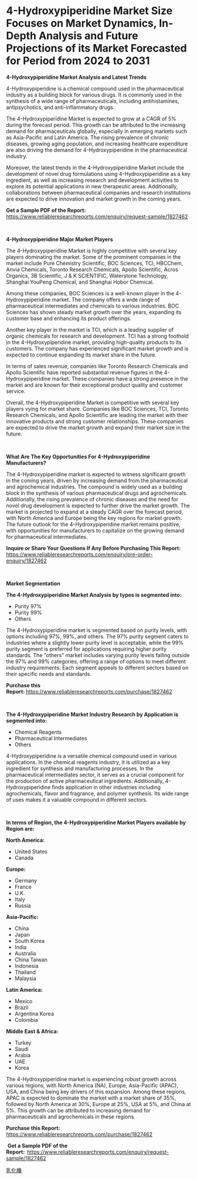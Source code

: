 <p><h1>4-Hydroxypiperidine Market Size Focuses on Market Dynamics, In-Depth Analysis and Future Projections of its Market Forecasted for Period from 2024 to 2031</h1></p><p><strong>4-Hydroxypiperidine Market Analysis and Latest Trends</strong></p>
<p><p>4-Hydroxypiperidine is a chemical compound used in the pharmaceutical industry as a building block for various drugs. It is commonly used in the synthesis of a wide range of pharmaceuticals, including antihistamines, antipsychotics, and anti-inflammatory drugs.</p><p>The 4-Hydroxypiperidine Market is expected to grow at a CAGR of 5% during the forecast period. This growth can be attributed to the increasing demand for pharmaceuticals globally, especially in emerging markets such as Asia-Pacific and Latin America. The rising prevalence of chronic diseases, growing aging population, and increasing healthcare expenditure are also driving the demand for 4-Hydroxypiperidine in the pharmaceutical industry.</p><p>Moreover, the latest trends in the 4-Hydroxypiperidine Market include the development of novel drug formulations using 4-Hydroxypiperidine as a key ingredient, as well as increasing research and development activities to explore its potential applications in new therapeutic areas. Additionally, collaborations between pharmaceutical companies and research institutions are expected to drive innovation and market growth in the coming years.</p></p>
<p><strong>Get a Sample PDF of the Report:&nbsp;</strong> <a href="https://www.reliableresearchreports.com/enquiry/request-sample/1827462">https://www.reliableresearchreports.com/enquiry/request-sample/1827462</a></p>
<p>&nbsp;</p>
<p><strong>4-Hydroxypiperidine Major Market Players</strong></p>
<p><p>The 4-Hydroxypiperidine Market is highly competitive with several key players dominating the market. Some of the prominent companies in the market include Pure Chemistry Scientific, BOC Sciences, TCI, HBCChem, Anvia Chemicals, Toronto Research Chemicals, Apollo Scientific, Acros Organics, 3B Scientific, J & K SCIENTIFIC, Waterstone Technology, Shanghai YouPeng Chemical, and Shanghai Hobor Chemical.</p><p>Among these companies, BOC Sciences is a well-known player in the 4-Hydroxypiperidine market. The company offers a wide range of pharmaceutical intermediates and chemicals to various industries. BOC Sciences has shown steady market growth over the years, expanding its customer base and enhancing its product offerings.</p><p>Another key player in the market is TCI, which is a leading supplier of organic chemicals for research and development. TCI has a strong foothold in the 4-Hydroxypiperidine market, providing high-quality products to its customers. The company has experienced significant market growth and is expected to continue expanding its market share in the future.</p><p>In terms of sales revenue, companies like Toronto Research Chemicals and Apollo Scientific have reported substantial revenue figures in the 4-Hydroxypiperidine market. These companies have a strong presence in the market and are known for their exceptional product quality and customer service.</p><p>Overall, the 4-Hydroxypiperidine Market is competitive with several key players vying for market share. Companies like BOC Sciences, TCI, Toronto Research Chemicals, and Apollo Scientific are leading the market with their innovative products and strong customer relationships. These companies are expected to drive the market growth and expand their market size in the future.</p></p>
<p>&nbsp;</p>
<p><strong>What Are The Key Opportunities For 4-Hydroxypiperidine Manufacturers?</strong></p>
<p><p>The 4-Hydroxypiperidine market is expected to witness significant growth in the coming years, driven by increasing demand from the pharmaceutical and agrochemical industries. The compound is widely used as a building block in the synthesis of various pharmaceutical drugs and agrochemicals. Additionally, the rising prevalence of chronic diseases and the need for novel drug development is expected to further drive the market growth. The market is projected to expand at a steady CAGR over the forecast period, with North America and Europe being the key regions for market growth. The future outlook for the 4-Hydroxypiperidine market remains positive, with opportunities for manufacturers to capitalize on the growing demand for pharmaceutical intermediates.</p></p>
<p><strong>Inquire or Share Your Questions If Any Before Purchasing This Report:</strong> <a href="https://www.reliableresearchreports.com/enquiry/pre-order-enquiry/1827462">https://www.reliableresearchreports.com/enquiry/pre-order-enquiry/1827462</a></p>
<p>&nbsp;</p>
<p><strong>Market Segmentation</strong></p>
<p><strong>The 4-Hydroxypiperidine Market Analysis by types is segmented into:</strong></p>
<p><ul><li>Purity 97%</li><li>Purity 99%</li><li>Others</li></ul></p>
<p><p>The 4-Hydroxypiperidine market is segmented based on purity levels, with options including 97%, 99%, and others. The 97% purity segment caters to industries where a slightly lower purity level is acceptable, while the 99% purity segment is preferred for applications requiring higher purity standards. The "others" market includes varying purity levels falling outside the 97% and 99% categories, offering a range of options to meet different industry requirements. Each segment appeals to different sectors based on their specific needs and standards.</p></p>
<p><strong>Purchase this Report:&nbsp;</strong><a href="https://www.reliableresearchreports.com/purchase/1827462">https://www.reliableresearchreports.com/purchase/1827462</a></p>
<p>&nbsp;</p>
<p><strong>The 4-Hydroxypiperidine Market Industry Research by Application is segmented into:</strong></p>
<p><ul><li>Chemical Reagents</li><li>Pharmaceutical Intermediates</li><li>Others</li></ul></p>
<p><p>4-Hydroxypiperidine is a versatile chemical compound used in various applications. In the chemical reagents industry, it is utilized as a key ingredient for synthesis and manufacturing processes. In the pharmaceutical intermediates sector, it serves as a crucial component for the production of active pharmaceutical ingredients. Additionally, 4-Hydroxypiperidine finds application in other industries including agrochemicals, flavor and fragrance, and polymer synthesis. Its wide range of uses makes it a valuable compound in different sectors.</p></p>
<p>&nbsp;</p>
<p><strong>In terms of Region, the 4-Hydroxypiperidine Market Players available by Region are:</strong></p>
<p>
    <p> <strong> North America: </strong>
        <ul>
            <li>United States</li>
            <li>Canada</li>
        </ul>
        </p> 
    <p> <strong> Europe: </strong>
        <ul>
            <li>Germany</li>
            <li>France</li>
            <li>U.K.</li>
            <li>Italy</li>
            <li>Russia</li>
        </ul>
        </p> 
    <p> <strong> Asia-Pacific: </strong>
        <ul>
            <li>China</li>
            <li>Japan</li>
            <li>South Korea</li>
            <li>India</li>
            <li>Australia</li>
            <li>China Taiwan</li>
            <li>Indonesia</li>
            <li>Thailand</li>
            <li>Malaysia</li>
        </ul>
        </p> 
    <p> <strong> Latin America: </strong>
        <ul>
            <li>Mexico</li>
            <li>Brazil</li>
            <li>Argentina Korea</li>
            <li>Colombia</li>
        </ul>
        </p> 
    <p> <strong> Middle East & Africa: </strong>
        <ul>
            <li>Turkey</li>
            <li>Saudi</li>
            <li>Arabia</li>
            <li>UAE</li>
            <li>Korea</li>
        </ul>
    </p>
    </p>
<p><p>The 4-Hydroxypiperidine market is experiencing robust growth across various regions, with North America (NA), Europe, Asia-Pacific (APAC), USA, and China being key drivers of this expansion. Among these regions, APAC is expected to dominate the market with a market share of 35%, followed by North America at 30%, Europe at 25%, USA at 5%, and China at 5%. This growth can be attributed to increasing demand for pharmaceuticals and agrochemicals in these regions.</p></p>
<p><strong>Purchase this Report: </strong><a href="https://www.reliableresearchreports.com/purchase/1827462">https://www.reliableresearchreports.com/purchase/1827462</a></p>
<p>&nbsp;<strong>Get a Sample PDF of the Report:&nbsp;&nbsp;</strong><a href="https://www.reliableresearchreports.com/enquiry/request-sample/1827462">https://www.reliableresearchreports.com/enquiry/request-sample/1827462</a></p>
<p><strong></strong></p>
<p><p><a href="https://medium.com/@chloekessler01/%E3%82%A8%E3%83%9E%E3%83%AB%E3%82%B7%E3%83%A7%E3%83%B3%E3%83%9E%E3%82%B7%E3%83%B3%E5%B8%82%E5%A0%B4-%E3%82%BF%E3%82%A4%E3%83%97-%E3%82%A2%E3%83%97%E3%83%AA%E3%82%B1%E3%83%BC%E3%82%B7%E3%83%A7%E3%83%B3-%E5%9C%B0%E7%90%86%E3%81%AB%E3%82%88%E3%82%8B%E5%8C%85%E6%8B%AC%E7%9A%84%E3%81%AA%E8%A9%95%E4%BE%A1-8ede5280b824">乳化機</a></p></p>